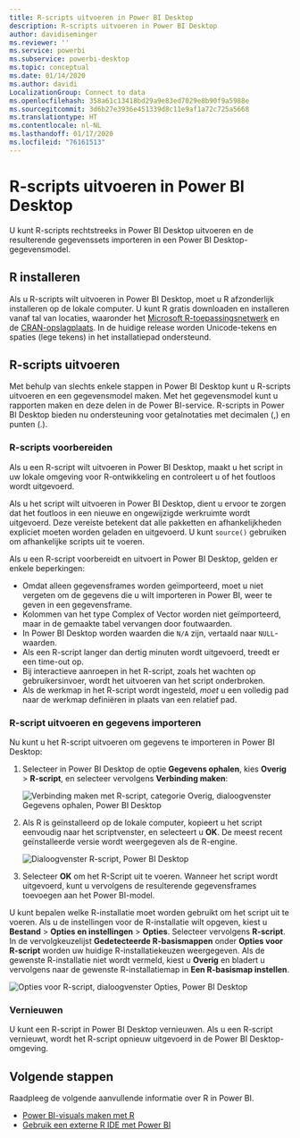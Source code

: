 ```yaml
---
title: R-scripts uitvoeren in Power BI Desktop
description: R-scripts uitvoeren in Power BI Desktop
author: davidiseminger
ms.reviewer: ''
ms.service: powerbi
ms.subservice: powerbi-desktop
ms.topic: conceptual
ms.date: 01/14/2020
ms.author: davidi
LocalizationGroup: Connect to data
ms.openlocfilehash: 358a61c13418bd29a9e83ed7029e8b90f9a5988e
ms.sourcegitcommit: 3d6b27e3936e451339d8c11e9af1a72c725a5668
ms.translationtype: HT
ms.contentlocale: nl-NL
ms.lasthandoff: 01/17/2020
ms.locfileid: "76161513"
---
```

# <a name="run-r-scripts-in-power-bi-desktop"></a>R-scripts uitvoeren in Power BI Desktop

U kunt R-scripts rechtstreeks in Power BI Desktop uitvoeren en de resulterende gegevenssets importeren in een Power BI Desktop-gegevensmodel.

## <a name="install-r"></a>R installeren

Als u R-scripts wilt uitvoeren in Power BI Desktop, moet u R afzonderlijk installeren op de lokale computer. U kunt R gratis downloaden en installeren vanaf tal van locaties, waaronder het [Microsoft R-toepassingsnetwerk](https://mran.revolutionanalytics.com/download/) en de [CRAN-opslagplaats](https://cran.r-project.org/bin/windows/base/). In de huidige release worden Unicode-tekens en spaties (lege tekens) in het installatiepad ondersteund.

## <a name="run-r-scripts"></a>R-scripts uitvoeren

Met behulp van slechts enkele stappen in Power BI Desktop kunt u R-scripts uitvoeren en een gegevensmodel maken. Met het gegevensmodel kunt u rapporten maken en deze delen in de Power BI-service. R-scripts in Power BI Desktop bieden nu ondersteuning voor getalnotaties met decimalen (,) en punten (.).

### <a name="prepare-an-r-script"></a>R-scripts voorbereiden

Als u een R-script wilt uitvoeren in Power BI Desktop, maakt u het script in uw lokale omgeving voor R-ontwikkeling en controleert u of het foutloos wordt uitgevoerd.

Als u het script wilt uitvoeren in Power BI Desktop, dient u ervoor te zorgen dat het foutloos in een nieuwe en ongewijzigde werkruimte wordt uitgevoerd. Deze vereiste betekent dat alle pakketten en afhankelijkheden expliciet moeten worden geladen en uitgevoerd. U kunt `source()` gebruiken om afhankelijke scripts uit te voeren.

Als u een R-script voorbereidt en uitvoert in Power BI Desktop, gelden er enkele beperkingen:

* Omdat alleen gegevensframes worden geïmporteerd, moet u niet vergeten om de gegevens die u wilt importeren in Power BI, weer te geven in een gegevensframe.
* Kolommen van het type Complex of Vector worden niet geïmporteerd, maar in de gemaakte tabel vervangen door foutwaarden.
* In Power BI Desktop worden waarden die `N/A` zijn, vertaald naar `NULL`-waarden.
* Als een R-script langer dan dertig minuten wordt uitgevoerd, treedt er een time-out op.
* Bij interactieve aanroepen in het R-script, zoals het wachten op gebruikersinvoer, wordt het uitvoeren van het script onderbroken.
* Als de werkmap in het R-script wordt ingesteld, *moet* u een volledig pad naar de werkmap definiëren in plaats van een relatief pad.

### <a name="run-your-r-script-and-import-data"></a>R-script uitvoeren en gegevens importeren

Nu kunt u het R-script uitvoeren om gegevens te importeren in Power BI Desktop:

1. Selecteer in Power BI Desktop de optie **Gegevens ophalen**, kies **Overig** > **R-script**, en selecteer vervolgens **Verbinding maken**:

    ![Verbinding maken met R-script, categorie Overig, dialoogvenster Gegevens ophalen, Power BI Desktop](media/desktop-r-scripts/r-scripts-1.png)

2. Als R is geïnstalleerd op de lokale computer, kopieert u het script eenvoudig naar het scriptvenster, en selecteert u **OK**. De meest recent geïnstalleerde versie wordt weergegeven als de R-engine.

    ![Dialoogvenster R-script, Power BI Desktop](media/desktop-r-scripts/r-scripts-2.png)

3. Selecteer **OK** om het R-Script uit te voeren. Wanneer het script wordt uitgevoerd, kunt u vervolgens de resulterende gegevensframes toevoegen aan het Power BI-model.

U kunt bepalen welke R-installatie moet worden gebruikt om het script uit te voeren. Als u de instellingen voor de R-installatie wilt opgeven, kiest u **Bestand** > **Opties en instellingen** > **Opties**. Selecteer vervolgens **R-script**. In de vervolgkeuzelijst **Gedetecteerde R-basismappen** onder **Opties voor R-script** worden uw huidige R-installatiekeuzen weergegeven. Als de gewenste R-installatie niet wordt vermeld, kiest u **Overig** en bladert u vervolgens naar de gewenste R-installatiemap in **Een R-basismap instellen**.

![Opties voor R-script, dialoogvenster Opties, Power BI Desktop](media/desktop-r-scripts/r-scripts-4.png)

### <a name="refresh"></a>Vernieuwen

U kunt een R-script in Power BI Desktop vernieuwen. Als u een R-script vernieuwt, wordt het R-script opnieuw uitgevoerd in de Power BI Desktop-omgeving.

## <a name="next-steps"></a>Volgende stappen

Raadpleeg de volgende aanvullende informatie over R in Power BI.

* [Power BI-visuals maken met R](desktop-r-visuals.md)
* [Gebruik een externe R IDE met Power BI](desktop-r-ide.md)
